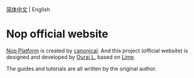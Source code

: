 [简体中文](./README.md) | English

# Nop official website

[Nop Platform](https://github.com/entropy-cloud/nop-entropy) is created by [canonical](https://github.com/entropy-cloud). And this project (official website) is designed and developed by [Ourai L.](https://github.com/ourai) based on [Lime](https://ourai.github.io/lime).

The guides and tutorials are all written by the original author.

